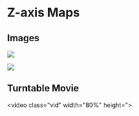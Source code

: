 # Z-axis Maps

## Images

![](assets/zaxis-nightwood-image-1.png)

![](assets/zaxis-nightwood-image-2.png)

## Turntable Movie

<video class="vid" width="80%" height="><source src="assets/zaxis-nightwood-turntable.mov" autoplay="" /></video>
